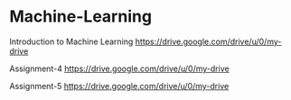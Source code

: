 # Machine-Learning
Introduction to Machine Learning
https://drive.google.com/drive/u/0/my-drive

Assignment-4
https://drive.google.com/drive/u/0/my-drive

Assignment-5
https://drive.google.com/drive/u/0/my-drive
